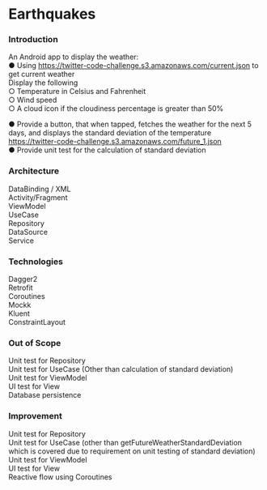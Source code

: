 # Earthquakes

### Introduction
An Android app to display the weather: <br />
● Using https://twitter-code-challenge.s3.amazonaws.com/current.json to get current weather <br />
Display the following <br />
○ Temperature in Celsius and Fahrenheit <br />
○ Wind speed <br />
○ A cloud icon if the cloudiness percentage is greater than 50% <br />

● Provide a button, that when tapped, fetches the weather for the next 5 days, and displays
the standard deviation of the temperature <br />
https://twitter-code-challenge.s3.amazonaws.com/future_1.json
<br />
● Provide unit test for the calculation of standard deviation<br />

### Architecture
DataBinding / XML <br />
Activity/Fragment <br />
ViewModel <br />
UseCase <br />
Repository <br />
DataSource <br />
Service <br />

### Technologies
Dagger2<br />
Retrofit<br />
Coroutines<br />
Mockk<br />
Kluent<br />
ConstraintLayout <br />

### Out of Scope
Unit test for Repository <br />
Unit test for UseCase (Other than calculation of standard deviation) <br />
Unit test for ViewModel <br />
UI test for View <br />
Database persistence <br />

### Improvement 
Unit test for Repository<br /> 
Unit test for UseCase (other than getFutureWeatherStandardDeviation which is covered due to requirement on unit testing of standard deviation)<br />
Unit test for ViewModel <br />
UI test for View<br />
Reactive flow using Coroutines<br />
